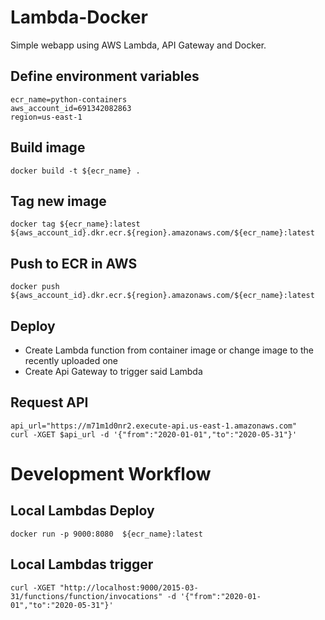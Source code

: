 # Lambda-Docker
Simple webapp using AWS Lambda, API Gateway and Docker.

## Define environment variables
```
ecr_name=python-containers
aws_account_id=691342082863
region=us-east-1
```

## Build image
`docker build -t ${ecr_name} .`

## Tag new image
`docker tag ${ecr_name}:latest ${aws_account_id}.dkr.ecr.${region}.amazonaws.com/${ecr_name}:latest`

## Push to ECR in AWS
`docker push ${aws_account_id}.dkr.ecr.${region}.amazonaws.com/${ecr_name}:latest`

## Deploy
* Create Lambda function from container image or change image to the recently uploaded one
* Create Api Gateway to trigger said Lambda

## Request API
```
api_url="https://m71m1d0nr2.execute-api.us-east-1.amazonaws.com"
curl -XGET $api_url -d '{"from":"2020-01-01","to":"2020-05-31"}'
```

# Development Workflow

## Local Lambdas Deploy
`docker run -p 9000:8080  ${ecr_name}:latest`

## Local Lambdas trigger
`curl -XGET "http://localhost:9000/2015-03-31/functions/function/invocations" -d '{"from":"2020-01-01","to":"2020-05-31"}'`
